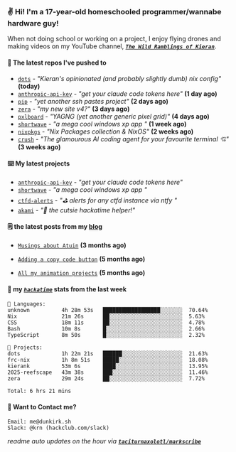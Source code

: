 ### ✌️ Hi! I'm a 17-year-old homeschooled programmer/wannabe hardware guy!

When not doing school or working on a project, I enjoy flying drones and making videos on my YouTube channel, [**_`The Wild Ramblings of Kieran`_**](https://youtube.com/@kieran.rambles).

#### 👷 The latest repos I've pushed to

- [`dots`](https://github.com/taciturnaxolotl/dots) - _"Kieran's opinionated (and probably slightly dumb) nix config"_ **(today)**
- [`anthropic-api-key`](https://github.com/taciturnaxolotl/anthropic-api-key) - _"get your claude code tokens here"_ **(1 day ago)**
- [`pip`](https://github.com/taciturnaxolotl/pip) - _"yet another ssh pastes project"_ **(2 days ago)**
- [`zera`](https://github.com/taciturnaxolotl/zera) - _"my new site v4?"_ **(3 days ago)**
- [`pxlboard`](https://github.com/taciturnaxolotl/pxlboard) - _"YAGNG (yet another generic pixel grid)"_ **(4 days ago)**
- [`shortwave`](https://github.com/taciturnaxolotl/shortwave) - _"a mega cool windows xp app "_ **(1 week ago)**
- [`nixpkgs`](https://github.com/NixOS/nixpkgs) - _"Nix Packages collection & NixOS"_ **(2 weeks ago)**
- [`crush`](https://github.com/charmbracelet/crush) - _"The glamourous AI coding agent for your favourite terminal 💘"_ **(3 weeks ago)**

#### ⌨️ My latest projects

- [`anthropic-api-key`](https://github.com/taciturnaxolotl/anthropic-api-key) - _"get your claude code tokens here"_
- [`shortwave`](https://github.com/taciturnaxolotl/shortwave) - _"a mega cool windows xp app "_
- [`ctfd-alerts`](https://github.com/taciturnaxolotl/ctfd-alerts) - _"⛳ alerts for any ctfd instance via ntfy "_
- [`akami`](https://github.com/taciturnaxolotl/akami) - _"🌷 the cutsie hackatime helper!"_

#### 🗒️ the latest posts from my [blog](https://dunkirk.sh)

- [`Musings about Atuin`](https://dunkirk.sh/blog/atuin/) **(3 months ago)**

- [`Adding a copy code button`](https://dunkirk.sh/blog/adding-a-copy-button/) **(5 months ago)**

- [`All my animation projects`](https://dunkirk.sh/blog/my-animations/) **(5 months ago)**



#### 📡 my [_`hackatime`_](https://waka.hackclub.com) stats from the last week

```text
💾 Languages:
unknown          4h 28m 53s   ██████████████████░░░░░░░  70.64%
Nix              21m 26s      ██░░░░░░░░░░░░░░░░░░░░░░░  5.63%
CSS              18m 11s      ██░░░░░░░░░░░░░░░░░░░░░░░  4.78%
Bash             10m 8s       █░░░░░░░░░░░░░░░░░░░░░░░░  2.66%
TypeScript       8m 50s       █░░░░░░░░░░░░░░░░░░░░░░░░  2.32%

💼 Projects:
dots             1h 22m 21s   ██████░░░░░░░░░░░░░░░░░░░  21.63%
frc-nix          1h 8m 51s    █████░░░░░░░░░░░░░░░░░░░░  18.08%
kierank          53m 6s       ████░░░░░░░░░░░░░░░░░░░░░  13.95%
2025-reefscape   43m 38s      ███░░░░░░░░░░░░░░░░░░░░░░  11.46%
zera             29m 24s      ██░░░░░░░░░░░░░░░░░░░░░░░  7.72%

Total: 6 hrs 21 mins
```

#### 📮 Want to Contact me?

```text
Email: me@dunkirk.sh
Slack: @krn (hackclub.com/slack)
```

_readme auto updates on the hour via [**`taciturnaxolotl/markscribe`**](https://github.com/taciturnaxolotl/markscribe)_
